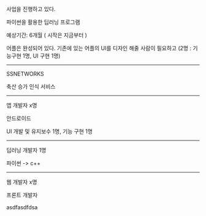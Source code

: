 사업을 진행하고 있다.

파이썬을 활용한 딥러닝 프로그램

예상기간: 6개월 ( 시작은 지금부터 )

어플은 완성되어 있다. 기존에 있는 어플의 UI를 디자인 해줄 사람이 필요하고 (2명 : 기능구현 1명, UI 구현 1명)

---

SSNETWORKS

축산 승가 인식 서비스

---

앱 개발자 x명

안드로이드

UI 개발 및 유지보수 1명, 기능 구현 1명

---

딥러닝 개발자 1명

파이썬 -> c++

---

웹 개발자 x명

프론트 개발자




asdfasdfdsa
